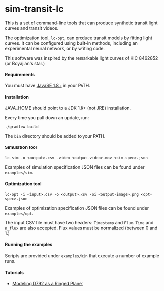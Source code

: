 # sim-transit-lc

This is a set of command-line tools that can produce synthetic transit light curves and 
transit videos. 

The optimization tool, `lc-opt`, can produce transit models by fitting
light curves. It can be configured using built-in methods, including
an experimental neural network, or by writing code.

This software was inspired by the remarkable light curves of KIC 8462852 (or Boyajian's star.)

#### Requirements

You must have [JavaSE 1.8+](http://www.oracle.com/technetwork/java/javase/downloads) in your PATH.

#### Installation

JAVA_HOME should point to a JDK 1.8+ (not JRE) installation.

Every time you pull down an update, run:

    ./gradlew build

The `bin` directory should be added to your PATH.

#### Simulation tool

    lc-sim -o <output>.csv -video <output-video>.mov <sim-spec>.json

Examples of simulation specification JSON files can be found under `examples/sim`.

#### Optimization tool

    lc-opt -i <input>.csv -o <output>.csv -oi <output-image>.png <opt-spec>.json

Examples of optimization specification JSON files can be found under `examples/opt`.

The input CSV file must have two headers: `Timestamp` and `Flux`. `Time` and `n_flux` are
also accepted. Flux values must be normalized (between 0 and 1.)

#### Running the examples

Scripts are provided under `examples/bin` that execute a number of example runs.

#### Tutorials

- [Modeling D792 as a Ringed Planet](http://www.science20.com/jose_solorzano/kic_8462852_modeling_d792_as_a_ringed_planet_with_simtransitlc-225246)

